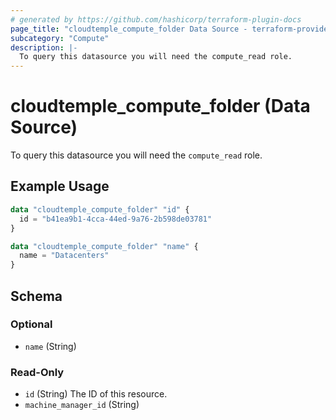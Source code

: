 ```yaml
---
# generated by https://github.com/hashicorp/terraform-plugin-docs
page_title: "cloudtemple_compute_folder Data Source - terraform-provider-cloudtemple"
subcategory: "Compute"
description: |-
  To query this datasource you will need the compute_read role.
---
```


# cloudtemple_compute_folder (Data Source)

To query this datasource you will need the `compute_read` role.

## Example Usage

```terraform
data "cloudtemple_compute_folder" "id" {
  id = "b41ea9b1-4cca-44ed-9a76-2b598de03781"
}

data "cloudtemple_compute_folder" "name" {
  name = "Datacenters"
}
```

<!-- schema generated by tfplugindocs -->
## Schema

### Optional

- `name` (String)

### Read-Only

- `id` (String) The ID of this resource.
- `machine_manager_id` (String)


